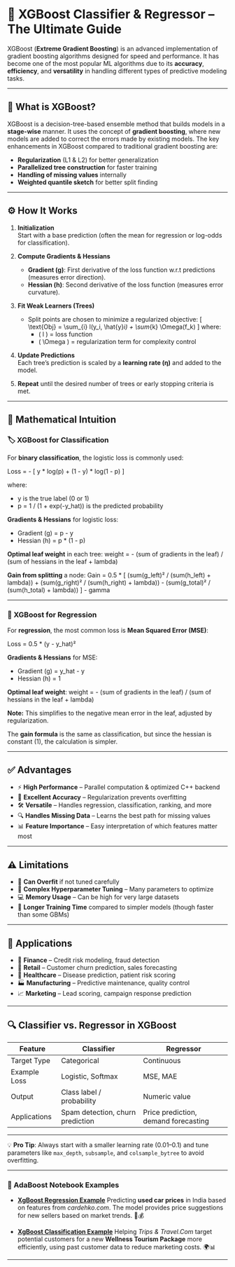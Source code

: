 # 🌟 XGBoost Classifier & Regressor – The Ultimate Guide  

XGBoost (**Extreme Gradient Boosting**) is an advanced implementation of gradient boosting algorithms designed for speed and performance. It has become one of the most popular ML algorithms due to its **accuracy**, **efficiency**, and **versatility** in handling different types of predictive modeling tasks.

---

## 📌 What is XGBoost?

XGBoost is a decision-tree-based ensemble method that builds models in a **stage-wise** manner. It uses the concept of **gradient boosting**, where new models are added to correct the errors made by existing models. The key enhancements in XGBoost compared to traditional gradient boosting are:

- **Regularization** (L1 & L2) for better generalization  
- **Parallelized tree construction** for faster training  
- **Handling of missing values** internally  
- **Weighted quantile sketch** for better split finding

---

## ⚙️ How It Works

1. **Initialization**  
   Start with a base prediction (often the mean for regression or log-odds for classification).

2. **Compute Gradients & Hessians**  
   - **Gradient (g)**: First derivative of the loss function w.r.t predictions (measures error direction).  
   - **Hessian (h)**: Second derivative of the loss function (measures error curvature).

3. **Fit Weak Learners (Trees)**  
   - Split points are chosen to minimize a regularized objective:
     \[
     \text{Obj} = \sum_{i} l(y_i, \hat{y}_i) + \sum_{k} \Omega(f_k)
     \]
     where:
     - \( l \) = loss function  
     - \( \Omega \) = regularization term for complexity control  

4. **Update Predictions**  
   Each tree’s prediction is scaled by a **learning rate (η)** and added to the model.

5. **Repeat** until the desired number of trees or early stopping criteria is met.

---

## 📐 Mathematical Intuition

### 🏷 XGBoost for Classification

For **binary classification**, the logistic loss is commonly used:

Loss = - \[ y \* log(p) + (1 - y) \* log(1 - p) ]

where:

* y is the true label (0 or 1)
* p = 1 / (1 + exp(-y\_hat)) is the predicted probability

**Gradients & Hessians** for logistic loss:

* Gradient (g) = p - y
* Hessian (h) = p \* (1 - p)

**Optimal leaf weight** in each tree:
weight = - (sum of gradients in the leaf) / (sum of hessians in the leaf + lambda)

**Gain from splitting** a node:
Gain = 0.5 \* \[ (sum(g\_left)² / (sum(h\_left) + lambda)) + (sum(g\_right)² / (sum(h\_right) + lambda)) - (sum(g\_total)² / (sum(h\_total) + lambda)) ] - gamma

---

### 📏 XGBoost for Regression

For **regression**, the most common loss is **Mean Squared Error (MSE)**:

Loss = 0.5 \* (y - y\_hat)²

**Gradients & Hessians** for MSE:

* Gradient (g) = y\_hat - y
* Hessian (h) = 1

**Optimal leaf weight**:
weight = - (sum of gradients in the leaf) / (sum of hessians in the leaf + lambda)

**Note:** This simplifies to the negative mean error in the leaf, adjusted by regularization.

The **gain formula** is the same as classification, but since the hessian is constant (1), the calculation is simpler.

---

## ✅ Advantages

- ⚡ **High Performance** – Parallel computation & optimized C++ backend  
- 🎯 **Excellent Accuracy** – Regularization prevents overfitting  
- 🛠 **Versatile** – Handles regression, classification, ranking, and more  
- 🔍 **Handles Missing Data** – Learns the best path for missing values  
- 📊 **Feature Importance** – Easy interpretation of which features matter most  

---

## ⚠️ Limitations

- 🐌 **Can Overfit** if not tuned carefully  
- 🧮 **Complex Hyperparameter Tuning** – Many parameters to optimize  
- 💻 **Memory Usage** – Can be high for very large datasets  
- 📏 **Longer Training Time** compared to simpler models (though faster than some GBMs)  

---

## 🎯 Applications

- 🏦 **Finance** – Credit risk modeling, fraud detection  
- 🛒 **Retail** – Customer churn prediction, sales forecasting  
- 🏥 **Healthcare** – Disease prediction, patient risk scoring  
- 🏭 **Manufacturing** – Predictive maintenance, quality control  
- 📈 **Marketing** – Lead scoring, campaign response prediction  

---

## 🔍 Classifier vs. Regressor in XGBoost

| Feature | Classifier | Regressor |
|---------|------------|-----------|
| Target Type | Categorical | Continuous |
| Example Loss | Logistic, Softmax | MSE, MAE |
| Output | Class label / probability | Numeric value |
| Applications | Spam detection, churn prediction | Price prediction, demand forecasting |

---

💡 **Pro Tip**: Always start with a smaller learning rate (0.01–0.1) and tune parameters like `max_depth`, `subsample`, and `colsample_bytree` to avoid overfitting.

---

### 📂 AdaBoost Notebook Examples

* **[XgBoost Regression Example](https://github.com/ashay-thamankar/ml_models/blob/main/ML_Models/XgBoost/Xgboost_Regression_Example.ipynb)**
  Predicting **used car prices** in India based on features from *cardehko.com*. The model provides price suggestions for new sellers based on market trends. 🚗💰

* **[XgBoost Classification Example](https://github.com/ashay-thamankar/ml_models/blob/main/ML_Models/XgBoost/XgBoost_Classification_Example.ipynb)**
  Helping *Trips & Travel.Com* target potential customers for a new **Wellness Tourism Package** more efficiently, using past customer data to reduce marketing costs. 🌍📊

---
